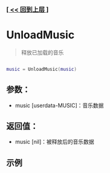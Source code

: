 ### [[ << 回到上层 ]](index.md)

# UnloadMusic

> 释放已加载的音乐

```lua

music = UnloadMusic(music)

```

## 参数：

+ music [userdata-MUSIC]：音乐数据

## 返回值：

+ music [nil]：被释放后的音乐数据

## 示例

```lua

```